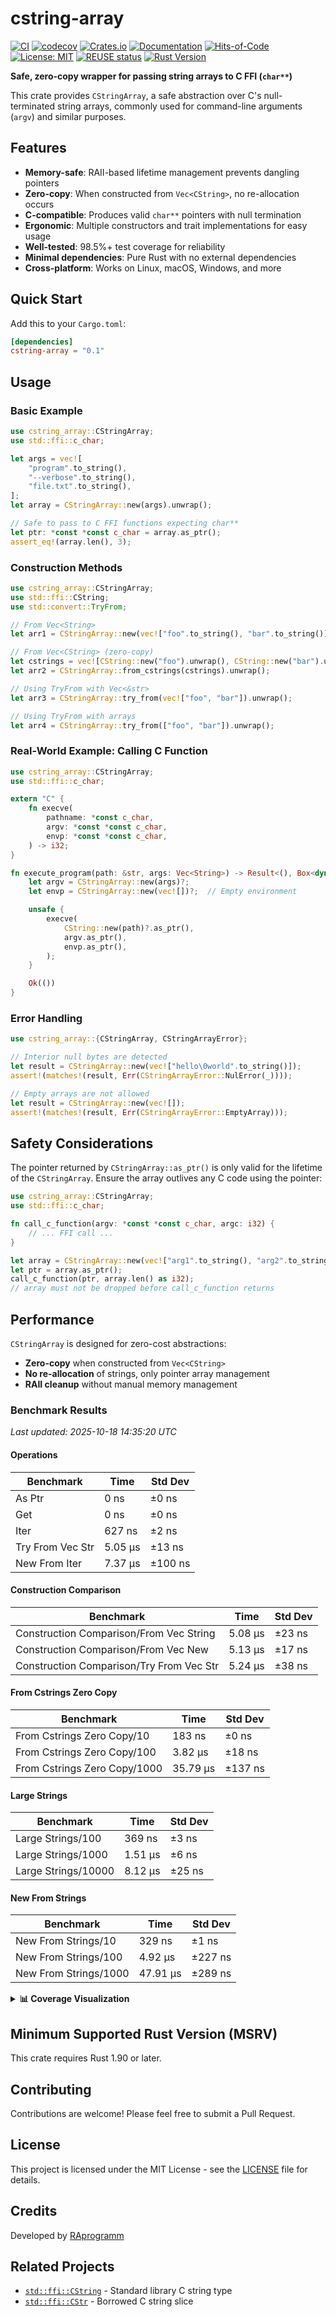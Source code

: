 # cstring-array

[![CI](https://github.com/RAprogramm/cstring-array/workflows/CI/badge.svg)](https://github.com/RAprogramm/cstring-array/actions)
[![codecov](https://codecov.io/gh/RAprogramm/cstring-array/graph/badge.svg?token=7qIC3Impoa)](https://codecov.io/gh/RAprogramm/cstring-array)
[![Crates.io](https://img.shields.io/crates/v/cstring-array.svg)](https://crates.io/crates/cstring-array)
[![Documentation](https://docs.rs/cstring-array/badge.svg)](https://docs.rs/cstring-array)
[![Hits-of-Code](https://hitsofcode.com/github/RAprogramm/cstring-array?branch=main)](https://hitsofcode.com/view/github/RAprogramm/cstring-array?branch=main)
[![License: MIT](https://img.shields.io/badge/License-MIT-blue.svg)](LICENSE)
[![REUSE status](https://api.reuse.software/badge/github.com/RAprogramm/cstring-array)](https://api.reuse.software/info/github.com/RAprogramm/cstring-array)
[![Rust Version](https://img.shields.io/badge/rust-1.90%2B-blue.svg)](https://www.rust-lang.org)

**Safe, zero-copy wrapper for passing string arrays to C FFI (`char**`)**

This crate provides `CStringArray`, a safe abstraction over C's null-terminated string arrays, commonly used for command-line arguments (`argv`) and similar purposes.

## Features

- **Memory-safe**: RAII-based lifetime management prevents dangling pointers
- **Zero-copy**: When constructed from `Vec<CString>`, no re-allocation occurs
- **C-compatible**: Produces valid `char**` pointers with null termination
- **Ergonomic**: Multiple constructors and trait implementations for easy usage
- **Well-tested**: 98.5%+ test coverage for reliability
- **Minimal dependencies**: Pure Rust with no external dependencies
- **Cross-platform**: Works on Linux, macOS, Windows, and more

## Quick Start

Add this to your `Cargo.toml`:

```toml
[dependencies]
cstring-array = "0.1"
```

## Usage

### Basic Example

```rust
use cstring_array::CStringArray;
use std::ffi::c_char;

let args = vec![
    "program".to_string(),
    "--verbose".to_string(),
    "file.txt".to_string(),
];
let array = CStringArray::new(args).unwrap();

// Safe to pass to C FFI functions expecting char**
let ptr: *const *const c_char = array.as_ptr();
assert_eq!(array.len(), 3);
```

### Construction Methods

```rust
use cstring_array::CStringArray;
use std::ffi::CString;
use std::convert::TryFrom;

// From Vec<String>
let arr1 = CStringArray::new(vec!["foo".to_string(), "bar".to_string()]).unwrap();

// From Vec<CString> (zero-copy)
let cstrings = vec![CString::new("foo").unwrap(), CString::new("bar").unwrap()];
let arr2 = CStringArray::from_cstrings(cstrings).unwrap();

// Using TryFrom with Vec<&str>
let arr3 = CStringArray::try_from(vec!["foo", "bar"]).unwrap();

// Using TryFrom with arrays
let arr4 = CStringArray::try_from(["foo", "bar"]).unwrap();
```

### Real-World Example: Calling C Function

```rust
use cstring_array::CStringArray;
use std::ffi::c_char;

extern "C" {
    fn execve(
        pathname: *const c_char,
        argv: *const *const c_char,
        envp: *const *const c_char,
    ) -> i32;
}

fn execute_program(path: &str, args: Vec<String>) -> Result<(), Box<dyn std::error::Error>> {
    let argv = CStringArray::new(args)?;
    let envp = CStringArray::new(vec![])?;  // Empty environment

    unsafe {
        execve(
            CString::new(path)?.as_ptr(),
            argv.as_ptr(),
            envp.as_ptr(),
        );
    }

    Ok(())
}
```

### Error Handling

```rust
use cstring_array::{CStringArray, CStringArrayError};

// Interior null bytes are detected
let result = CStringArray::new(vec!["hello\0world".to_string()]);
assert!(matches!(result, Err(CStringArrayError::NulError(_))));

// Empty arrays are not allowed
let result = CStringArray::new(vec![]);
assert!(matches!(result, Err(CStringArrayError::EmptyArray)));
```

## Safety Considerations

The pointer returned by `CStringArray::as_ptr()` is only valid for the lifetime of the `CStringArray`. Ensure the array outlives any C code using the pointer:

```rust
use cstring_array::CStringArray;
use std::ffi::c_char;

fn call_c_function(argv: *const *const c_char, argc: i32) {
    // ... FFI call ...
}

let array = CStringArray::new(vec!["arg1".to_string(), "arg2".to_string()]).unwrap();
let ptr = array.as_ptr();
call_c_function(ptr, array.len() as i32);
// array must not be dropped before call_c_function returns
```

## Performance

`CStringArray` is designed for zero-cost abstractions:

- **Zero-copy** when constructed from `Vec<CString>`
- **No re-allocation** of strings, only pointer array management
- **RAII cleanup** without manual memory management

### Benchmark Results

<!-- BENCHMARK_RESULTS_START -->
*Last updated: 2025-10-18 14:35:20 UTC*

#### Operations

| Benchmark | Time | Std Dev |
|-----------|------|---------|
| As Ptr | 0 ns | ±0 ns |
| Get | 0 ns | ±0 ns |
| Iter | 627 ns | ±2 ns |
| Try From Vec Str | 5.05 μs | ±13 ns |
| New From Iter | 7.37 μs | ±100 ns |

#### Construction Comparison

| Benchmark | Time | Std Dev |
|-----------|------|---------|
| Construction Comparison/From Vec String | 5.08 μs | ±23 ns |
| Construction Comparison/From Vec New | 5.13 μs | ±17 ns |
| Construction Comparison/Try From Vec Str | 5.24 μs | ±38 ns |

#### From Cstrings Zero Copy

| Benchmark | Time | Std Dev |
|-----------|------|---------|
| From Cstrings Zero Copy/10 | 183 ns | ±0 ns |
| From Cstrings Zero Copy/100 | 3.82 μs | ±18 ns |
| From Cstrings Zero Copy/1000 | 35.79 μs | ±137 ns |

#### Large Strings

| Benchmark | Time | Std Dev |
|-----------|------|---------|
| Large Strings/100 | 369 ns | ±3 ns |
| Large Strings/1000 | 1.51 μs | ±6 ns |
| Large Strings/10000 | 8.12 μs | ±25 ns |

#### New From Strings

| Benchmark | Time | Std Dev |
|-----------|------|---------|
| New From Strings/10 | 329 ns | ±1 ns |
| New From Strings/100 | 4.92 μs | ±227 ns |
| New From Strings/1000 | 47.91 μs | ±289 ns |
<!-- BENCHMARK_RESULTS_END -->

<details>
<summary><b>📊 Coverage Visualization</b></summary>

### Sunburst Chart
The inner-most circle is the entire project, moving away from the center are folders then, finally, a single file. The size and color of each slice represents the number of statements and the coverage, respectively.

[![Sunburst](https://codecov.io/gh/RAprogramm/cstring-array/graphs/sunburst.svg?token=7qIC3Impoa)](https://codecov.io/gh/RAprogramm/cstring-array)

### Grid Chart
Each block represents a single file in the project. The size and color of each block is represented by the number of statements and the coverage, respectively.

[![Grid](https://codecov.io/gh/RAprogramm/cstring-array/graphs/tree.svg?token=7qIC3Impoa)](https://codecov.io/gh/RAprogramm/cstring-array)

### Icicle Chart
The top section represents the entire project, proceeding with folders and finally individual files. The size and color of each slice represents the number of statements and the coverage, respectively.

[![Icicle](https://codecov.io/gh/RAprogramm/cstring-array/graphs/icicle.svg?token=7qIC3Impoa)](https://codecov.io/gh/RAprogramm/cstring-array)

</details>

## Minimum Supported Rust Version (MSRV)

This crate requires Rust 1.90 or later.

## Contributing

Contributions are welcome! Please feel free to submit a Pull Request.

## License

This project is licensed under the MIT License - see the [LICENSE](LICENSE) file for details.

## Credits

Developed by [RAprogramm](https://github.com/RAprogramm)

## Related Projects

- [`std::ffi::CString`](https://doc.rust-lang.org/std/ffi/struct.CString.html) - Standard library C string type
- [`std::ffi::CStr`](https://doc.rust-lang.org/std/ffi/struct.CStr.html) - Borrowed C string slice
